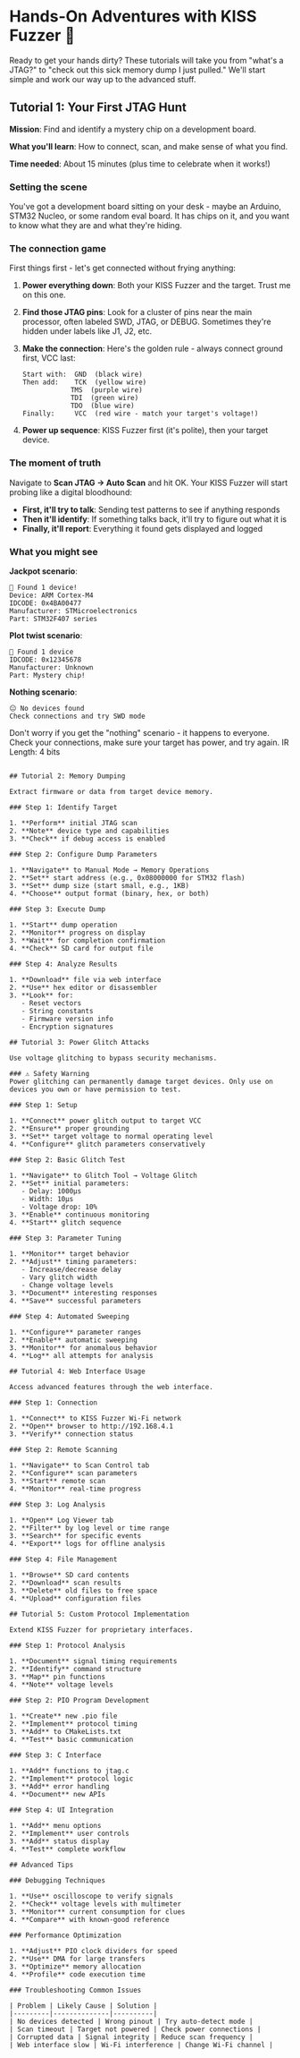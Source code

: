 # Hands-On Adventures with KISS Fuzzer 🎯

Ready to get your hands dirty? These tutorials will take you from "what's a JTAG?" to "check out this sick memory dump I just pulled." We'll start simple and work our way up to the advanced stuff.

## Tutorial 1: Your First JTAG Hunt

**Mission**: Find and identify a mystery chip on a development board.

**What you'll learn**: How to connect, scan, and make sense of what you find.

**Time needed**: About 15 minutes (plus time to celebrate when it works!)

### Setting the scene

You've got a development board sitting on your desk - maybe an Arduino, STM32 Nucleo, or some random eval board. It has chips on it, and you want to know what they are and what they're hiding.

### The connection game

First things first - let's get connected without frying anything:

1. **Power everything down**: Both your KISS Fuzzer and the target. Trust me on this one.

2. **Find those JTAG pins**: Look for a cluster of pins near the main processor, often labeled SWD, JTAG, or DEBUG. Sometimes they're hidden under labels like J1, J2, etc.

3. **Make the connection**: Here's the golden rule - always connect ground first, VCC last:
   ```
   Start with:  GND  (black wire)
   Then add:    TCK  (yellow wire)
               TMS  (purple wire)  
               TDI  (green wire)
               TDO  (blue wire)
   Finally:     VCC  (red wire - match your target's voltage!)
   ```

4. **Power up sequence**: KISS Fuzzer first (it's polite), then your target device.

### The moment of truth

Navigate to **Scan JTAG → Auto Scan** and hit OK. Your KISS Fuzzer will start probing like a digital bloodhound:

- **First, it'll try to talk**: Sending test patterns to see if anything responds
- **Then it'll identify**: If something talks back, it'll try to figure out what it is
- **Finally, it'll report**: Everything it found gets displayed and logged

### What you might see

**Jackpot scenario**:
```
🎉 Found 1 device!
Device: ARM Cortex-M4
IDCODE: 0x4BA00477
Manufacturer: STMicroelectronics
Part: STM32F407 series
```

**Plot twist scenario**:
```
🤔 Found 1 device
IDCODE: 0x12345678
Manufacturer: Unknown
Part: Mystery chip!
```

**Nothing scenario**:
```
😐 No devices found
Check connections and try SWD mode
```

Don't worry if you get the "nothing" scenario - it happens to everyone. Check your connections, make sure your target has power, and try again.
  IR Length: 4 bits
```

## Tutorial 2: Memory Dumping

Extract firmware or data from target device memory.

### Step 1: Identify Target

1. **Perform** initial JTAG scan
2. **Note** device type and capabilities
3. **Check** if debug access is enabled

### Step 2: Configure Dump Parameters

1. **Navigate** to Manual Mode → Memory Operations
2. **Set** start address (e.g., 0x08000000 for STM32 flash)
3. **Set** dump size (start small, e.g., 1KB)
4. **Choose** output format (binary, hex, or both)

### Step 3: Execute Dump

1. **Start** dump operation
2. **Monitor** progress on display
3. **Wait** for completion confirmation
4. **Check** SD card for output file

### Step 4: Analyze Results

1. **Download** file via web interface
2. **Use** hex editor or disassembler
3. **Look** for:
   - Reset vectors
   - String constants
   - Firmware version info
   - Encryption signatures

## Tutorial 3: Power Glitch Attacks

Use voltage glitching to bypass security mechanisms.

### ⚠️ Safety Warning
Power glitching can permanently damage target devices. Only use on devices you own or have permission to test.

### Step 1: Setup

1. **Connect** power glitch output to target VCC
2. **Ensure** proper grounding
3. **Set** target voltage to normal operating level
4. **Configure** glitch parameters conservatively

### Step 2: Basic Glitch Test

1. **Navigate** to Glitch Tool → Voltage Glitch
2. **Set** initial parameters:
   - Delay: 1000μs
   - Width: 10μs
   - Voltage drop: 10%
3. **Enable** continuous monitoring
4. **Start** glitch sequence

### Step 3: Parameter Tuning

1. **Monitor** target behavior
2. **Adjust** timing parameters:
   - Increase/decrease delay
   - Vary glitch width
   - Change voltage levels
3. **Document** interesting responses
4. **Save** successful parameters

### Step 4: Automated Sweeping

1. **Configure** parameter ranges
2. **Enable** automatic sweeping
3. **Monitor** for anomalous behavior
4. **Log** all attempts for analysis

## Tutorial 4: Web Interface Usage

Access advanced features through the web interface.

### Step 1: Connection

1. **Connect** to KISS Fuzzer Wi-Fi network
2. **Open** browser to http://192.168.4.1
3. **Verify** connection status

### Step 2: Remote Scanning

1. **Navigate** to Scan Control tab
2. **Configure** scan parameters
3. **Start** remote scan
4. **Monitor** real-time progress

### Step 3: Log Analysis

1. **Open** Log Viewer tab
2. **Filter** by log level or time range
3. **Search** for specific events
4. **Export** logs for offline analysis

### Step 4: File Management

1. **Browse** SD card contents
2. **Download** scan results
3. **Delete** old files to free space
4. **Upload** configuration files

## Tutorial 5: Custom Protocol Implementation

Extend KISS Fuzzer for proprietary interfaces.

### Step 1: Protocol Analysis

1. **Document** signal timing requirements
2. **Identify** command structure
3. **Map** pin functions
4. **Note** voltage levels

### Step 2: PIO Program Development

1. **Create** new .pio file
2. **Implement** protocol timing
3. **Add** to CMakeLists.txt
4. **Test** basic communication

### Step 3: C Interface

1. **Add** functions to jtag.c
2. **Implement** protocol logic
3. **Add** error handling
4. **Document** new APIs

### Step 4: UI Integration

1. **Add** menu options
2. **Implement** user controls
3. **Add** status display
4. **Test** complete workflow

## Advanced Tips

### Debugging Techniques

1. **Use** oscilloscope to verify signals
2. **Check** voltage levels with multimeter
3. **Monitor** current consumption for clues
4. **Compare** with known-good reference

### Performance Optimization

1. **Adjust** PIO clock dividers for speed
2. **Use** DMA for large transfers
3. **Optimize** memory allocation
4. **Profile** code execution time

### Troubleshooting Common Issues

| Problem | Likely Cause | Solution |
|---------|--------------|----------|
| No devices detected | Wrong pinout | Try auto-detect mode |
| Scan timeout | Target not powered | Check power connections |
| Corrupted data | Signal integrity | Reduce scan frequency |
| Web interface slow | Wi-Fi interference | Change Wi-Fi channel |
